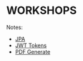 # WORKSHOPS
Notes: 
- [JPA](readme-jpa.md)
- [JWT Tokens](readme-jwt-security.md)
- [PDF Generate](pdf-generate-flyingsaucer.md)
